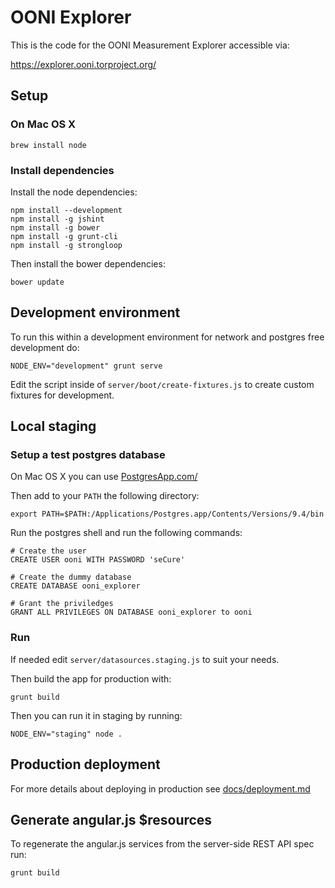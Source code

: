 # OONI Explorer

This is the code for the OONI Measurement Explorer accessible via:

https://explorer.ooni.torproject.org/

## Setup

### On Mac OS X

```
brew install node
```

### Install dependencies

Install the node dependencies:

```
npm install --development
npm install -g jshint
npm install -g bower
npm install -g grunt-cli
npm install -g strongloop
```

Then install the bower dependencies:

```
bower update
```

## Development environment

To run this within a development environment for network and postgres free
development do:

```
NODE_ENV="development" grunt serve
```

Edit the script inside of `server/boot/create-fixtures.js` to create custom
fixtures for development.

## Local staging

### Setup a test postgres database

On Mac OS X you can use [PostgresApp.com/](http://postgresapp.com/)

Then add to your `PATH` the following directory:

```
export PATH=$PATH:/Applications/Postgres.app/Contents/Versions/9.4/bin
```

Run the postgres shell and run the following commands:

```
# Create the user
CREATE USER ooni WITH PASSWORD 'seCure'

# Create the dummy database
CREATE DATABASE ooni_explorer

# Grant the priviledges
GRANT ALL PRIVILEGES ON DATABASE ooni_explorer to ooni
```

### Run

If needed edit `server/datasources.staging.js` to suit your needs.

Then build the app for production with:

```
grunt build
```

Then you can run it in staging by running:

```
NODE_ENV="staging" node .
```

## Production deployment

For more details about deploying in production see [docs/deployment.md](docs/deployment.md)

## Generate angular.js $resources

To regenerate the angular.js services from the server-side REST API spec run:

```
grunt build
```
